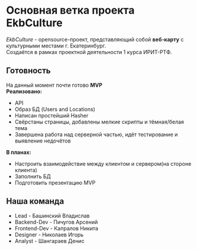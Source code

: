 # Основная ветка проекта EkbCulture
*EkbCulture* - opensource-проект, представляющий собой **веб-карту** с культурными местами г. Екатеринбург. \
Создаётся в рамках проектной деятельности 1 курса ИРИТ-РТФ. 
## Готовность ##
На данный момент почти готово **MVP**\
**Реализовано:** 
- API
- Образ БД (Users and Locations)
- Написан простейший Hasher
- Свёрстаны страницы, добавлены мелкие скрипты и тёмная/белая тема
- Завершена работа над серверной частью, идёт тестирование и выявление недочётов

**В планах:**
- Настроить взаимодействие между клиентом и сервером(на стороне клиента)
- Заполнить БД
- Подготовить презентацию MVP

## Наша команда ##
- Lead - Башинский Владислав
- Backend-Dev - Пичугов Арсений
- Frontend-Dev - Капралов Никита
- Designer - Николаев Игорь
- Analyst - Шангараев Денис



